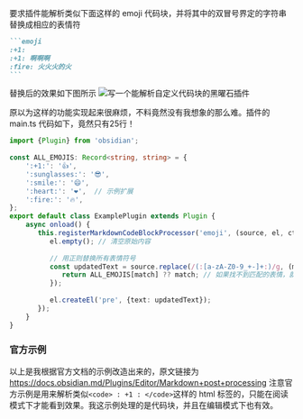 要求插件能解析类似下面这样的 emoji 代码块，并将其中的双冒号界定的字符串替换成相应的表情符
````markdown
```emoji
:+1: 
:+1: 啊啊啊
:fire: 火火火的火
```
````

替换后的效果如下图所示
![写一个能解析自定义代码块的黑曜石插件](https://cdn.learnku.com/uploads/images/202412/28/24833/i0gX23m1an.png!large)

原以为这样的功能实现起来很麻烦，不料竟然没有我想象的那么难。插件的 main.ts 代码如下，竟然只有25行！
```ts
import {Plugin} from 'obsidian';  
  
const ALL_EMOJIS: Record<string, string> = {  
    ':+1:': '👍',  
    ':sunglasses:': '😎',  
    ':smile:': '😄',  
    ':heart:': '❤️',  // 示例扩展  
    ':fire:': '🔥',  
};  
export default class ExamplePlugin extends Plugin {  
    async onload() {  
       this.registerMarkdownCodeBlockProcessor('emoji', (source, el, ctx) => {  
          el.empty(); // 清空原始内容  
  
          // 用正则替换所有表情符号  
          const updatedText = source.replace(/(:[a-zA-Z0-9_+-]+:)/g, (match) => {  
             return ALL_EMOJIS[match] ?? match; // 如果找不到匹配的表情，就返回原始文本  
          });  
  
          el.createEl('pre', {text: updatedText});  
       });  
    }  
}
```

### 官方示例
以上是我根据官方文档的示例改造出来的，原文链接为 https://docs.obsidian.md/Plugins/Editor/Markdown+post+processing 
注意官方示例是用来解析类似`<code> : +1 : </code>`这样的 html 标签的，只能在阅读模式下才能看到效果。我这示例处理的是代码块，并且在编辑模式下也有效。

